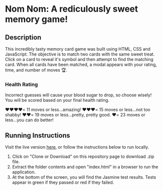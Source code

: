 # Nom Nom: A rediculously sweet memory game!

## Description

This incredibly tasty memory card game was built using HTML, CSS and JavaScript. The objective is to match two cards with the same sweet treat. Click on a card to reveal it's symbol and then attempt to find the matching card. When all cards have been matched, a modal appears with your rating, time, and number of moves 🏆.

### Health Rating

Incorrect guesses will cause your blood sugar to drop, so choose wisely! You will be scored based on your final health rating.

❤️❤️❤️❤️= 11 moves or less...amazing!
❤️❤️❤️= 15 moves or less...not too shabby!
❤️❤️️= 19 moves or less...pretty, pretty good.
❤️= 23 moves or less...you can do better!

## Running Instructions

Visit the live version [here](https://mattrdiamond.github.io/Nom-Nom-Memory-Game/), or follow the instructions below to run locally.

1. Click on "Clone or Download" on this repository page to download .zip file.
2. Extract the folder contents and open "index.html" in a browser to run the application.
3. At the bottom of the screen, you will find the Jasmine test results. Tests appear in green if they passed or red if they failed.
